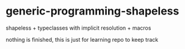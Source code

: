 # generic-programming-shapeless

shapeless + typeclasses with implicit resolution + macros

nothing is finished, this is just for learning repo to keep track
